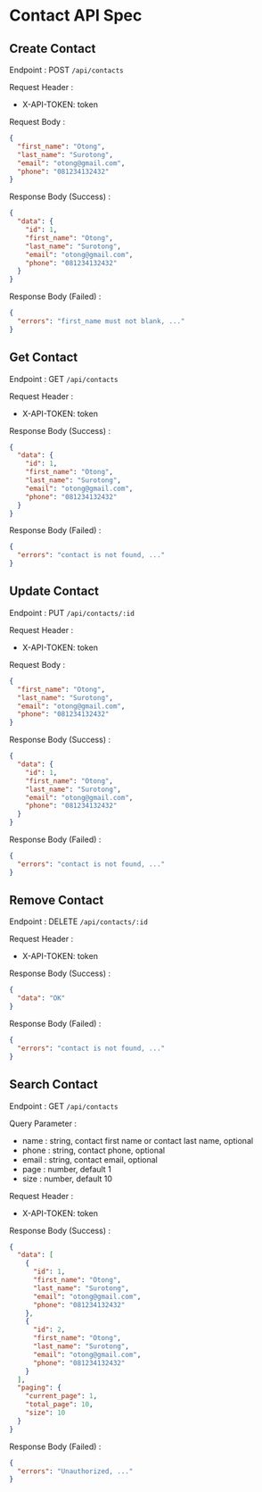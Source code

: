 # Contact API Spec

## Create Contact

Endpoint : POST `/api/contacts`

Request Header :

- X-API-TOKEN: token

Request Body :

```json
{
  "first_name": "Otong",
  "last_name": "Surotong",
  "email": "otong@gmail.com",
  "phone": "081234132432"
}
```

Response Body (Success) :

```json
{
  "data": {
    "id": 1,
    "first_name": "Otong",
    "last_name": "Surotong",
    "email": "otong@gmail.com",
    "phone": "081234132432"
  }
}
```

Response Body (Failed) :

```json
{
  "errors": "first_name must not blank, ..."
}
```

## Get Contact

Endpoint : GET `/api/contacts`

Request Header :

- X-API-TOKEN: token

Response Body (Success) :

```json
{
  "data": {
    "id": 1,
    "first_name": "Otong",
    "last_name": "Surotong",
    "email": "otong@gmail.com",
    "phone": "081234132432"
  }
}
```

Response Body (Failed) :

```json
{
  "errors": "contact is not found, ..."
}
```

## Update Contact

Endpoint : PUT `/api/contacts/:id`

Request Header :

- X-API-TOKEN: token

Request Body :

```json
{
  "first_name": "Otong",
  "last_name": "Surotong",
  "email": "otong@gmail.com",
  "phone": "081234132432"
}
```

Response Body (Success) :

```json
{
  "data": {
    "id": 1,
    "first_name": "Otong",
    "last_name": "Surotong",
    "email": "otong@gmail.com",
    "phone": "081234132432"
  }
}
```

Response Body (Failed) :

```json
{
  "errors": "contact is not found, ..."
}
```

## Remove Contact

Endpoint : DELETE `/api/contacts/:id`

Request Header :

- X-API-TOKEN: token

Response Body (Success) :

```json
{
  "data": "OK"
}
```

Response Body (Failed) :

```json
{
  "errors": "contact is not found, ..."
}
```

## Search Contact

Endpoint : GET `/api/contacts`

Query Parameter :

- name : string, contact first name or contact last name, optional
- phone : string, contact phone, optional
- email : string, contact email, optional
- page : number, default 1
- size : number, default 10

Request Header :

- X-API-TOKEN: token

Response Body (Success) :

```json
{
  "data": [
    {
      "id": 1,
      "first_name": "Otong",
      "last_name": "Surotong",
      "email": "otong@gmail.com",
      "phone": "081234132432"
    },
    {
      "id": 2,
      "first_name": "Otong",
      "last_name": "Surotong",
      "email": "otong@gmail.com",
      "phone": "081234132432"
    }
  ],
  "paging": {
    "current_page": 1,
    "total_page": 10,
    "size": 10
  }
}
```

Response Body (Failed) :

```json
{
  "errors": "Unauthorized, ..."
}
```
